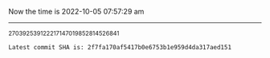 Now the time is 2022-10-05 07:57:29 am

---

<small>270392539122217147019852814526841</small>

```txt
Latest commit SHA is: 2f7fa170af5417b0e6753b1e959d4da317aed151
```
